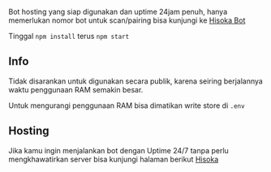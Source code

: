 Bot hosting yang siap digunakan dan uptime 24jam penuh, hanya memerlukan nomor bot untuk scan/pairing bisa kunjungi ke [Hisoka Bot](https://www.hisoka.net)

Tinggal `npm install` terus `npm start`

## Info

Tidak disarankan untuk digunakan secara publik, karena seiring berjalannya waktu penggunaan RAM semakin besar.

Untuk mengurangi penggunaan RAM bisa dimatikan write store di `.env`

## Hosting
Jika kamu ingin menjalankan bot dengan Uptime 24/7 tanpa perlu mengkhawatirkan server bisa kunjungi halaman berikut [Hisoka](https://hisoka.net)